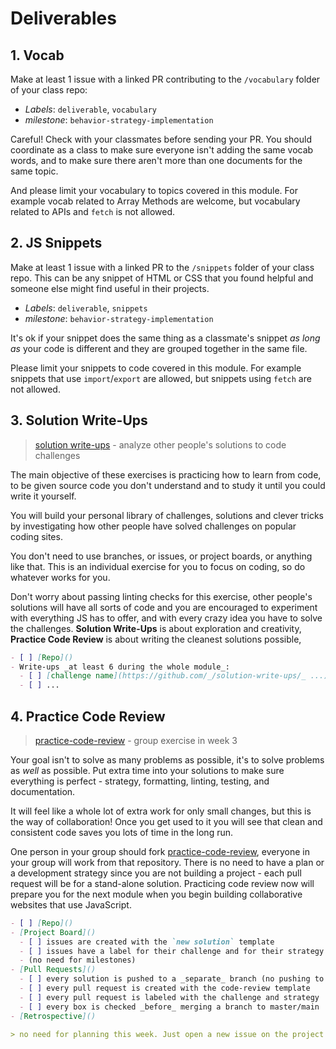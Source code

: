 # Deliverables

## 1. Vocab

Make at least 1 issue with a linked PR contributing to the `/vocabulary` folder of your class repo:

- _Labels_: `deliverable`, `vocabulary`
- _milestone_: `behavior-strategy-implementation`

Careful! Check with your classmates before sending your PR. You should coordinate as a class to make sure everyone isn't adding the same vocab words, and to make sure there aren't more than one documents for the same topic.

And please limit your vocabulary to topics covered in this module. For example vocab related to Array Methods are welcome, but vocabulary related to APIs and `fetch` is not allowed.

## 2. JS Snippets

Make at least 1 issue with a linked PR to the `/snippets` folder of your class repo. This can be any snippet of HTML or CSS that you found helpful and someone else might find useful in their projects.

- _Labels_: `deliverable`, `snippets`
- _milestone_: `behavior-strategy-implementation`

It's ok if your snippet does the same thing as a classmate's snippet _as long as_ your code is different and they are grouped together in the same file.

Please limit your snippets to code covered in this module. For example snippets that use `import`/`export` are allowed, but snippets using `fetch` are not allowed.

## 3. Solution Write-Ups

> [solution write-ups](https://github.com/HackYourFutureBelgium/solution-write-ups) - analyze other people's solutions to code challenges

The main objective of these exercises is practicing how to learn from code, to be given source code you don't understand and to study it until you could write it yourself.

You will build your personal library of challenges, solutions and clever tricks by investigating how other people have solved challenges on popular coding sites.

You don't need to use branches, or issues, or project boards, or anything like that. This is an individual exercise for you to focus on coding, so do whatever works for you.

Don't worry about passing linting checks for this exercise, other people's solutions will have all sorts of code and you are encouraged to experiment with everything JS has to offer, and with every crazy idea you have to solve the challenges. **Solution Write-Ups** is about exploration and creativity, **Practice Code Review** is about writing the cleanest solutions possible,

```markdown
- [ ] [Repo]()
- Write-ups _at least 6 during the whole module_:
  - [ ] [challenge name](https://github.com/_/solution-write-ups/_ ...)
  - [ ] ...
```

## 4. Practice Code Review

> [practice-code-review](https://github.com/hackyourfuturebelgium/practice-code-review) - group exercise in week 3

Your goal isn't to solve as many problems as possible, it's to solve problems as _well_ as possible. Put extra time into your solutions to make sure everything is perfect - strategy, formatting, linting, testing, and documentation.

It will feel like a whole lot of extra work for only small changes, but this is the way of collaboration! Once you get used to it you will see that clean and consistent code saves you lots of time in the long run.

One person in your group should fork [practice-code-review](https://github.com/hackyourfuturebelgium/practice-code-review), everyone in your group will work from that repository. There is no need to have a plan or a development strategy since you are not building a project - each pull request will be for a stand-alone solution. Practicing code review now will prepare you for the next module when you begin building collaborative websites that use JavaScript.

```markdown
- [ ] [Repo]()
- [Project Board]()
  - [ ] issues are created with the `new solution` template
  - [ ] issues have a label for their challenge and for their strategy
  - (no need for milestones)
- [Pull Requests]()
  - [ ] every solution is pushed to a _separate_ branch (no pushing to main/master!)
  - [ ] every pull request is created with the code-review template
  - [ ] every pull request is labeled with the challenge and strategy
  - [ ] every box is checked _before_ merging a branch to master/main
- [Retrospective]()

> no need for planning this week. Just open a new issue on the project board each time you start a solution
```

<!--
a group repository of solutions to various coding challenges. Each solution should have test cases, pass CI checks and have a small write-up describing their strategy and implementation. Each solution is initially written individually, then reviewed and improved with the feedback of at least one group member.

- _Language Level_: whatever JS language features are best suited to each solution - students will need to justify the language features they used in their write-ups
- _Environment_: any JS environment that supports jest/jasmine-style BDD syntax - `describe`, `it`, `expect(_).toEqual(_)`
- _Technologies_: JS and a unit testing environment
- _Starter_: a repository containing code quality scripts, github actions, and testing configurations. it includes an example submission and a few challenge ideas \(but students can choose to add different challenges\)
- _Assessment Criteria_: do the CI checks pass, was the student's code review positive and constructive \(giving and receiving\), are their write-ups clear and in alignment with their code. -->
